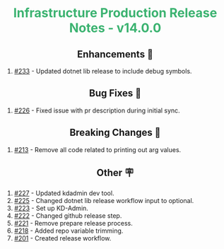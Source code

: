 <h1 align="center" style="color: mediumseagreen;font-weight: bold;">
Infrastructure Production Release Notes - v14.0.0
</h1>

<h2 align="center" style="font-weight: bold;">Enhancements 💎</h2>

1. [#233](https://github.com/KinsonDigital/Infrastructure/issues/233) - Updated dotnet lib release to include debug symbols.

<h2 align="center" style="font-weight: bold;">Bug Fixes 🐛</h2>

1. [#226](https://github.com/KinsonDigital/Infrastructure/issues/226) - Fixed issue with pr description during initial sync.

<h2 align="center" style="font-weight: bold;">Breaking Changes 🧨</h2>

1. [#213](https://github.com/KinsonDigital/Infrastructure/issues/213) - Remove all code related to printing out arg values.

<h2 align="center" style="font-weight: bold;">Other 🪧</h2>

1. [#227](https://github.com/KinsonDigital/Infrastructure/issues/227) - Updated kdadmin dev tool.
2. [#225](https://github.com/KinsonDigital/Infrastructure/issues/225) - Changed dotnet lib release workflow input to optional.
3. [#223](https://github.com/KinsonDigital/Infrastructure/issues/223) - Set up KD-Admin.
4. [#222](https://github.com/KinsonDigital/Infrastructure/issues/222) - Changed github release step.
5. [#221](https://github.com/KinsonDigital/Infrastructure/issues/221) - Remove prepare release process.
6. [#218](https://github.com/KinsonDigital/Infrastructure/issues/218) - Added repo variable trimming.
7. [#201](https://github.com/KinsonDigital/Infrastructure/issues/201) - Created release workflow.
